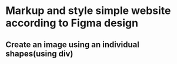 # Markup and style simple website according to Figma design
## Create an image using an individual shapes(using div)